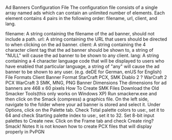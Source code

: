Ad Banners
Configuration File
The configuration file consists of a single array named ads which can contain an unlimited number of elements. Each element contains 4 pairs in the following order: filename, url, client, and lang.

filename: A string containing the filename of the ad banner, should not include a path.
url: A string containing the URL that users should be directed to when clicking on the ad banner.
client: A string containing the 4 character client tag that the ad banner should be shown to, a string of "NULL" will cause the ad banner to be shown to any client.
lang: A string containing a 4 character language code that will be displayed to users who have enabled that particular language, a string of "any" will cause the ad banner to be shown to any user. (e.g. deDE for German, enUS for English)
File Formats
Client	Banner Format
StarCraft	PCX, SMK
Diablo 2	?
WarCraft 2	PCX
WarCraft 3	SMK, MNG, PNG
Banner Dimensions
The dimensions for ad banners are 468 x 60 pixels
How To Create SMK Files
Download the Old Smacker Tools(this only works on Windows XP)
Run smackerw.exe and then click on the Smack (compress) a graphics file.
On the left side, navigate to the folder where your ad banner is stored and select it.
Under Options, click on the Palette tab. Check Total palette colors to use:, set it to 64 and check Starting palette index to use:, set it to 32.
Set 8-bit input palettes to Create new.
Click on the Frame tab and check Create ring?
Smack!
Notes
It is not known how to create PCX files that will display properly in PvPGN